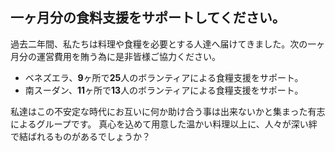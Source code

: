 ## 一ヶ月分の食料支援をサポートしてください。

過去二年間、私たちは料理や食糧を必要とする人達へ届けてきました。次の一ヶ月分の運営費用を賄う為に是非皆様ご協力ください。

- ベネズエラ、**9**ヶ所で**25**人のボランティアによる食糧支援をサポート。
- 南スーダン、**11**ヶ所で**13**人のボランティアによる食糧支援をサポート。

私達はこの不安定な時代にお互いに何か助け合う事は出来ないかと集まった有志によるグループです。
真心を込めて用意した温かい料理以上に、人々が深い絆で結ばれるものがあるでしょうか？
